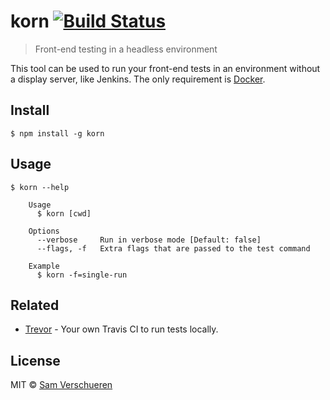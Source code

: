 # korn [![Build Status](https://travis-ci.org/SamVerschueren/korn.svg?branch=master)](https://travis-ci.org/SamVerschueren/korn)

> Front-end testing in a headless environment

This tool can be used to run your front-end tests in an environment without a display server, like Jenkins. The only requirement is [Docker](https://www.docker.com/).


## Install

```
$ npm install -g korn
```


## Usage

```
$ korn --help

	Usage
	  $ korn [cwd]

	Options
	  --verbose  	Run in verbose mode [Default: false]
	  --flags, -f 	Extra flags that are passed to the test command

	Example
	  $ korn -f=single-run
```


## Related

- [Trevor](https://github.com/vadimdemedes/trevor) - Your own Travis CI to run tests locally.


## License

MIT © [Sam Verschueren](https://github.com/SamVerschueren)
